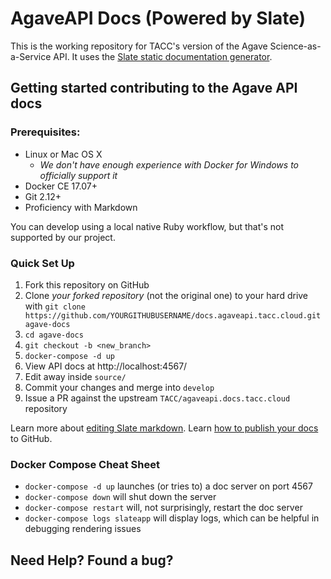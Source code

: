 # AgaveAPI Docs (Powered by Slate)

This is the working repository for TACC's version of the Agave Science-as-a-Service API.  It uses the [Slate static documentation generator](http://lord.github.io/slate/). 

## Getting started contributing to the Agave API docs

### Prerequisites:

 - Linux or Mac OS X
    - _We don't have enough experience with Docker for Windows to officially support it_
 - Docker CE 17.07+
 - Git 2.12+
 - Proficiency with Markdown

You can develop using a local native Ruby workflow, but that's not supported by our project.

### Quick Set Up

 1. Fork this repository on GitHub
 2. Clone *your forked repository* (not the original one) to your hard drive with `git clone https://github.com/YOURGITHUBUSERNAME/docs.agaveapi.tacc.cloud.git  agave-docs`
 3. `cd agave-docs`
 4. `git checkout -b <new_branch>`
 4. `docker-compose -d up`
 5. View API docs at http://localhost:4567/
 6. Edit away inside `source/`
 7. Commit your changes and merge into `develop`
 8. Issue a PR against the upstream `TACC/agaveapi.docs.tacc.cloud` repository

Learn more about [editing Slate markdown](https://github.com/lord/slate/wiki/Markdown-Syntax).
Learn [how to publish your docs](https://github.com/lord/slate/wiki/Deploying-Slate) to GitHub.

### Docker Compose Cheat Sheet

* `docker-compose -d up` launches (or tries to) a doc server on port 4567
* `docker-compose down` will shut down the server
* `docker-compose restart` will, not surprisingly, restart the doc server
* `docker-compose logs slateapp` will display logs, which can be helpful in debugging rendering issues

Need Help? Found a bug?
--------------------

